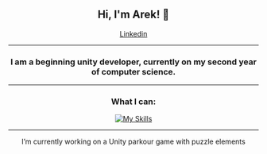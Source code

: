 <div style="text-align: center;">

## Hi, I'm Arek! 👋
[Linkedin](https://www.twojastrona.com)

---
### I am a beginning unity developer, currently on my second year of computer science.
---
### What I can:
[![My Skills](https://skillicons.dev/icons?i=cs,rider,unity,java,idea,blender,ps)](https://skillicons.dev)

---
I’m currently working on a Unity parkour game with puzzle elements
</div>
